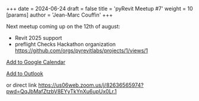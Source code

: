 +++ 
date = 2024-06-24 
draft = false 
title = 'pyRevit Meetup #7' 
weight = 10 
[params]
  author = 'Jean-Marc Couffin'
+++ 

Next meetup coming up on the 12th of august:


- Revit 2025 support
- preflight Checks Hackathon organization
https://github.com/orgs/pyrevitlabs/projects/1/views/1



[Add to Google Calendar](https://us06web.zoom.us/meeting/tZYrdO-tqD4jHdDt7RNt1pXm1Y5aVS0ILecD/calendar/google/add)


[Add to Outlook](https://us06web.zoom.us/meeting/tZYrdO-tqD4jHdDt7RNt1pXm1Y5aVS0ILecD/ics)

or direct link
https://us06web.zoom.us/j/82636565974?pwd=QqJbMafZtzbV8EYyTkYnXu6upUx0Lr.1